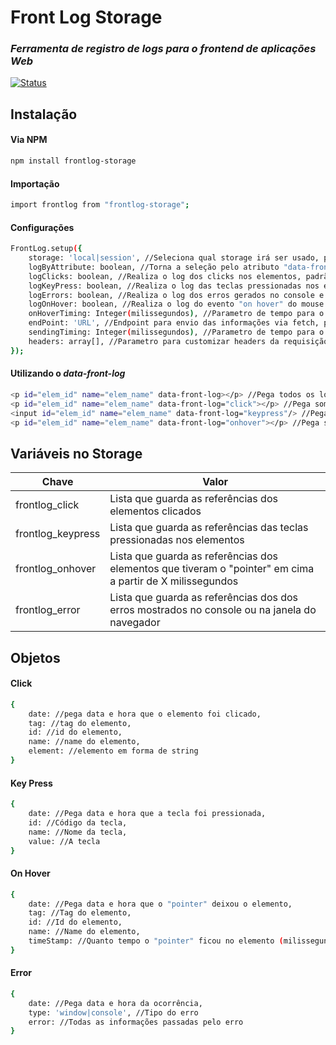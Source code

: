# Front Log Storage
### _Ferramenta de registro de logs para o frontend de aplicações Web_

[![Status](https://img.shields.io/badge/npm-v1.1.0-green.svg)](https://www.npmjs.com/package/frontlog-storage)

## Instalação

#### Via NPM

```sh
npm install frontlog-storage
```

#### Importação

```sh
import frontlog from "frontlog-storage";
```

#### Configurações

```sh
FrontLog.setup({
    storage: 'local|session', //Seleciona qual storage irá ser usado, padrão: LocalStorage
    logByAttribute: boolean, //Torna a seleção pelo atributo "data-front-log" nos elementos HTML, padrão: true 
    logClicks: boolean, //Realiza o log dos clicks nos elementos, padrão: true
    logKeyPress: boolean, //Realiza o log das teclas pressionadas nos elementos, padrão: true
    logErrors: boolean, //Realiza o log dos erros gerados no console e na janela do navegador, padrão: true
    logOnHover: boolean, //Realiza o log do evento "on hover" do mouse nos elementos, padrão: true
    onHoverTiming: Integer(milissegundos), //Parametro de tempo para o log de "on hover", padrão: 1000
    endPoint: 'URL', //Endpoint para envio das informações via fetch, padrão: ""
    sendingTiming: Integer(milissegundos), //Parametro de tempo para o envio das informações para o servidor, padrão: 10000
    headers: array[], //Parametro para customizar headers da requisição, padrão: [ ['Content-Type', 'application/json'] ]
});
```

#### Utilizando o _data-front-log_

```sh
<p id="elem_id" name="elem_name" data-front-log></p> //Pega todos os logs disponivéis
<p id="elem_id" name="elem_name" data-front-log="click"></p> //Pega somente os eventos de "click" no elemento
<input id="elem_id" name="elem_name" data-front-log="keypress"/> //Pega somente os eventos de "keypress" no elemento
<p id="elem_id" name="elem_name" data-front-log="onhover"></p> //Pega somente os eventos de "on hover" no elemento
```

## Variáveis no Storage

| Chave | Valor |
| ------ | ------ |
| frontlog_click | Lista que guarda as referências dos elementos clicados |
| frontlog_keypress | Lista que guarda as referências das teclas pressionadas nos elementos |
| frontlog_onhover | Lista que guarda as referências dos elementos que tiveram o "pointer" em cima a partir de X milissegundos |
| frontlog_error | Lista que guarda as referências dos dos erros mostrados no console ou na janela do navegador |

## Objetos

#### Click

```sh
{
    date: //pega data e hora que o elemento foi clicado,
    tag: //tag do elemento,
    id: //id do elemento,
    name: //name do elemento,
    element: //elemento em forma de string
}
```

#### Key Press

```sh
{
    date: //Pega data e hora que a tecla foi pressionada,
    id: //Código da tecla,
    name: //Nome da tecla,
    value: //A tecla
}
```

#### On Hover

```sh
{
    date: //Pega data e hora que o "pointer" deixou o elemento,
    tag: //Tag do elemento,
    id: //Id do elemento,
    name: //Name do elemento,
    timeStamp: //Quanto tempo o "pointer" ficou no elemento (milissegundos)
}
```

#### Error

```sh
{
    date: //Pega data e hora da ocorrência,
    type: 'window|console', //Tipo do erro
    error: //Todas as informações passadas pelo erro
}
```